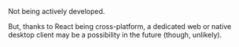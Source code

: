 Not being actively developed.

But, thanks to React being cross-platform, a dedicated web or native desktop
client may be a possibility in the future (though, unlikely).